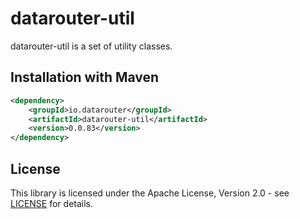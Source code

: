 # datarouter-util

datarouter-util is a set of utility classes.


## Installation with Maven

```xml
<dependency>
	<groupId>io.datarouter</groupId>
	<artifactId>datarouter-util</artifactId>
	<version>0.0.83</version>
</dependency>
```

## License

This library is licensed under the Apache License, Version 2.0 - see [LICENSE](../LICENSE) for details.
